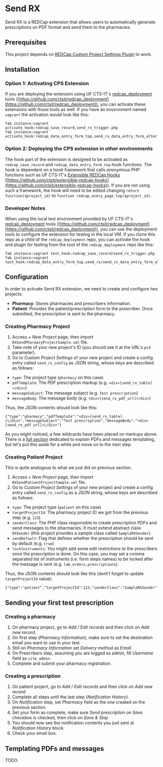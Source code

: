 # Send RX

Send RX is a REDCap extension that allows users to automatically generate prescriptions on PDF format and send them to the pharmacies.

## Prerequisites

This project depends on [REDCap Custom Project Settings Plugin](https://github.com/ctsit/custom_project_settings) to work.

## Installation

### Option 1: Activating CPS Extension

If you are deploying the extension using UF CTS-IT's [redcap_deployment](https://github.com/ctsit/redcap_deployment) tools ([https://github.com/ctsit/redcap_deployment](https://github.com/ctsit/redcap_deployment)), you can activate these extensions with those tools as well. If you have an environment named `vagrant` the activation would look like this:

```
fab instance:vagrant activate_hook:redcap_save_record,send_rx_trigger.php
fab instance:vagrant activate_hook:redcap_data_entry_form_top,send_rx_data_entry_form_alter.php
```

### Option 2: Deploying the CPS extension in other environments

The hook part of the extension is designed to be activated as `redcap_save_record` and `redcap_data_entry_form_top` hook functions. The hook is dependent on a hook framework that calls _anonymous_ PHP functions such as UF CTS-IT's [Extensible REDCap Hooks](https://github.com/ctsit/extensible-redcap-hooks) ([https://github.com/ctsit/extensible-redcap-hooks](https://github.com/ctsit/extensible-redcap-hooks)). If you are not using such a framework, the hook will need to be edited changing `return function($project_id)` to `function redcap_every_page_top($project_id)`.

### Developer Notes

When using the local test environment provided by UF CTS-IT's [redcap_deployment](https://github.com/ctsit/redcap_deployment) tools ([https://github.com/ctsit/redcap_deployment](https://github.com/ctsit/redcap_deployment)), you can use the deployment tools to configure the extension for testing in the local VM. If you clone this repo as a child of the `redcap_deployment` repo, you can activate the hook and plugin for testing from the root of the `redcap_deployment` repo like this:

```
fab instance:vagrant test_hook:redcap_save_record/send_rx_trigger.php
fab instance:vagrant test_hook:redcap_data_entry_form_top,send_rx/send_rx_data_entry_form_alter.php
```

## Configuration

In order to activate Send RX extension, we need to create and configure two projects:
- **Pharmacy**: Stores pharmacies and prescribers information.
- **Patient**: Provides the patient/prescription form to the prescriber. Once submitted, the prescription is sent to the pharmacy.

### Creating Pharmacy Project
1. Access *+ New Project* page, then import `RXSendPharmacyProjectSample.xml` file.
2. Take note of your new project's ID (you should see it at the URL's `pid` parameter).
3. Go to *Custom Project Settings* of your new project and create a config entry called `send_rx_config` as JSON string, whose keys are described as follows:
- `type`: The project type (`pharmacy` on this case)
- `pdfTemplate`: The PDF prescription markup (e.g. `<div>[send_rx_table]</div>`)
- `messageSubject`: The message subject (e.g. `Test prescription`)
- `messageBody`: The message body (e.g. `<div>[send_rx_pdf_url]</div>`)

Thus, the JSON contents should look like this:
```
{"type":"pharmacy","pdfTemplate":"<div>[send_rx_table]<\/div>","messageSubject":"Test prescription","messageBody":"<div>[send_rx_pdf_url]<\/div>"}
```

As you might noticed, a few wildcards have been placed on markups above. There is a [full section](#templating-pdfs-and-messages) dedicated to explain PDFs and messages templating, but let's put this aside for a while and move on to the next step.

### Creating Patient Project
This is quite analogous to what we just did on previous section.

1. Access *+ New Project* page, then import `RXSendPatientProjectSample.xml` file.
2. Go to *Custom Project Settings* of your new project and create a config entry called `send_rx_config` as a JSON string, whose keys are described as follows:
- `type`: The project type (`patient` on this case)
- `targetProjectId`: The pharmacy project ID we got from the previous step (e.g. `123`)
- `senderClass`: The PHP class responsible to create prescription PDFs and send messages to the pharmacies. It must extend abstract class `RXSender` (this project provides a sample class called `SampleRXSender`).
- `sendDefault`: Flag that defines whether the prescription should be sent by default (e.g. `true`)
- `lockInstruments`: You might add some edit restrictions to the prescribers once the prescription is done. On this case, you may set a comma separated list of instruments (i.e. form steps names) to be locked after the message is sent (e.g. `lab_orders,prescriptions`).

Thus, the JSON contents should look like this (dont't forget to update `targetProjectId` value):
```
{"type":"patient","targetProjectId":123,"senderClass":"SampleRXSender","sendDefault":true,"lockInstruments":"lab_orders,prescription"}
```

## Sending your first test prescription

### Creating a pharmacy
1. On pharmacy project, go to *Add / Edit records* and then click on *Add new record*.
2. On first step (*Pharmacy Information*), make sure to set the destination email you want to use in your test.
3. Still on *Pharmacy Information* set *Delivery method* as *Email*.
4. On Prescribers step, assuming you are logged as admin, fill *Username* field as `site_admin`.
5. Complete and submit your pharmacy registration.

### Creating a prescription
1. On patient project, go to *Add / Edit records* and then click on *Add new record*
2. Complete all steps until the last step (*Notification History*).
3. On *Notification* step, set *Pharmacy* field as the one created on the previous section.
4. Set your form as complete, make sure *Send prescription on Save* checkbox is checked, then click on *Save & Stay*
5. You should now see the notification contents you just sent at *Notification History* block.
6. Check your email box.

## Templating PDFs and messages
TODO.
